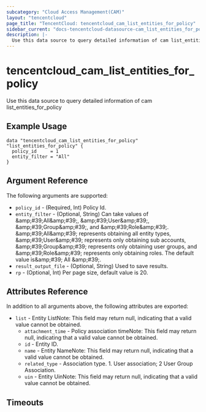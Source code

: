 ```yaml
---
subcategory: "Cloud Access Management(CAM)"
layout: "tencentcloud"
page_title: "TencentCloud: tencentcloud_cam_list_entities_for_policy"
sidebar_current: "docs-tencentcloud-datasource-cam_list_entities_for_policy"
description: |-
  Use this data source to query detailed information of cam list_entities_for_policy
---
```


# tencentcloud_cam_list_entities_for_policy

Use this data source to query detailed information of cam list_entities_for_policy

## Example Usage

```hcl
data "tencentcloud_cam_list_entities_for_policy" "list_entities_for_policy" {
  policy_id     = 1
  entity_filter = "All"
}
```

## Argument Reference

The following arguments are supported:

* `policy_id` - (Required, Int) Policy Id.
* `entity_filter` - (Optional, String) Can take values of &amp;amp;#39;All&amp;amp;#39;, &amp;amp;#39;User&amp;amp;#39;, &amp;amp;#39;Group&amp;amp;#39;, and &amp;amp;#39;Role&amp;amp;#39;. &amp;amp;#39;All&amp;amp;#39; represents obtaining all entity types, &amp;amp;#39;User&amp;amp;#39; represents only obtaining sub accounts, &amp;amp;#39;Group&amp;amp;#39; represents only obtaining user groups, and &amp;amp;#39;Role&amp;amp;#39; represents only obtaining roles. The default value is&amp;amp;#39; All &amp;amp;#39;.
* `result_output_file` - (Optional, String) Used to save results.
* `rp` - (Optional, Int) Per page size, default value is 20.

## Attributes Reference

In addition to all arguments above, the following attributes are exported:

* `list` - Entity ListNote: This field may return null, indicating that a valid value cannot be obtained.
  * `attachment_time` - Policy association timeNote: This field may return null, indicating that a valid value cannot be obtained.
  * `id` - Entity ID.
  * `name` - Entity NameNote: This field may return null, indicating that a valid value cannot be obtained.
  * `related_type` - Association type. 1. User association; 2 User Group Association.
  * `uin` - Entity UinNote: This field may return null, indicating that a valid value cannot be obtained.


## Timeouts

<no value>



